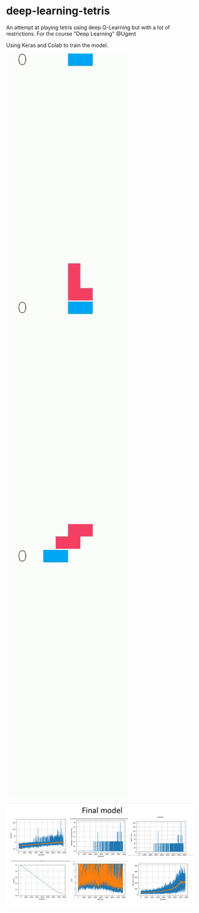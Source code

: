 # deep-learning-tetris

An attempt at playing tetris using deep Q-Learning but with a lot of restrictions. For the course "Deep Learning" @Ugent

Using Keras and Colab to train the model.

<p float="left">
  <img src="/Captured_1.gif" width="330" />
  <img src="/Captured_2.gif" width="330" /> 
  <img src="/Captured_3.gif" width="330" />
</p>

![](Screenshot_1.png)

